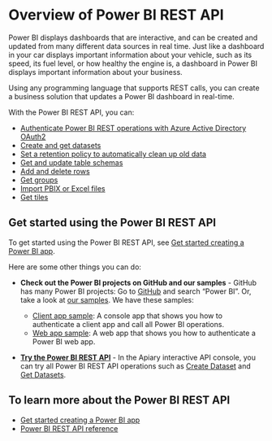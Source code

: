 ﻿<properties
   pageTitle="Overview of Power BI REST API"
   description="Overview of Power BI REST API"
   services="powerbi"
   documentationCenter=""
   authors="dvana"
   manager="mblythe"
   editor=""
   tags=""/>

<tags
   ms.service="powerbi"
   ms.devlang="NA"
   ms.topic="article"
   ms.tgt_pltfrm="NA"
   ms.workload="powerbi"
   ms.date="11/01/2015"
   ms.author="derrickv"/>

# Overview of Power BI REST API

Power BI displays dashboards that are interactive, and can be created and updated from many different data sources in real time. Just like a dashboard in your car displays important information about your vehicle, such as its speed, its fuel level, or how healthy the engine is, a dashboard in Power BI displays important information about your business.

Using any programming language that supports REST calls, you can create a business solution that updates a Power BI dashboard in real-time.

With the Power BI REST API, you can:

- [Authenticate Power BI REST operations with Azure Active Directory OAuth2](powerbi-developer-authenticate-to-power-bi-service.md)
- [Create and get datasets](https://msdn.microsoft.com/library/mt203551.aspx)
- [Set a retention policy to automatically clean up old data](https://msdn.microsoft.com/library/mt186545.aspx)
- [Get and update table schemas](https://msdn.microsoft.com/library/mt203557.aspx)
- [Add and delete rows](https://msdn.microsoft.com/library/mt203566.aspx)
- [Get groups](https://msdn.microsoft.com/library/mt243842.aspx)
- [Import PBIX or Excel files](https://msdn.microsoft.com/library/mt243837.aspx)
- [Get tiles](https://msdn.microsoft.com/library/mt465741.aspx)

## Get started using the Power BI REST API

To get started using the Power BI REST API, see
[Get started creating a Power BI app](powerbi-developer-steps-to-create-a-power-bi-app.md).

Here are some other things you can do:

- **Check out the Power BI projects on GitHub and our samples** - GitHub has many Power BI projects: Go to [GitHub](https://github.com/search?utf8=%E2%9C%93&q=Power+BI) and search “Power BI”. Or, take a look at [our samples](http://go.microsoft.com/fwlink/?LinkId=618971). We have these samples:
	- [Client app sample](https://msdn.microsoft.com/library/mt186159.aspx): A console app that shows you how to authenticate a client app and call all Power BI operations.
	- [Web app sample](https://msdn.microsoft.com/library/mt186158.aspx): A web app that shows you how to authenticate a Power BI web app.

- [**Try the Power BI REST API**](http://docs.powerbi.apiary.io/) -
In the Apiary interactive API console, you can try all Power BI REST API operations such as [Create Dataset](https://msdn.microsoft.com/library/mt203562.aspx) and [Get Datasets](https://msdn.microsoft.com/library/mt203567.aspx).

## To learn more about the Power BI REST API

- [Get started creating a Power BI app](powerbi-developer-steps-to-create-a-power-bi-app.md)
- [Power BI REST API reference](https://msdn.microsoft.com/library/mt147898.aspx)
